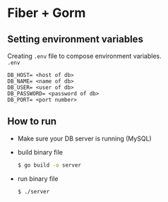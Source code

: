 # Fiber + Gorm

## Setting environment variables

Creating `.env` file to compose environment variables.  
`.env`  

```
DB_HOST= <host of db>
DB_NAME= <name of db>
DB_USER= <user of db>
DB_PASSWORD= <password of db>
DB_PORT= <port number>
```

## How to run

- Make sure your DB server is running (MySQL)

- build binary file  

  ```bash
  $ go build -o server
  ```

- run binary file  

  ```bash
  $ ./server
  ```

  